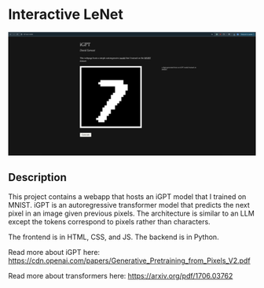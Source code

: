 # Interactive LeNet
<p align="center">
  <img src="https://github.com/earnesdm/iGPT-MNIST-Style-Digit-Generator/blob/main/img/iGPT_samples.png?raw=true"
width="800"
/>
</p>

## Description
This project contains a webapp that hosts an iGPT model that I trained on MNIST. iGPT is an autoregressive transformer model that predicts the next pixel in an image given previous pixels. The architecture is similar to an LLM except the tokens correspond to pixels rather than characters.

The frontend is in HTML, CSS, and JS. The backend is in Python.

Read more about iGPT here: https://cdn.openai.com/papers/Generative_Pretraining_from_Pixels_V2.pdf

Read more about transformers here: https://arxiv.org/pdf/1706.03762
